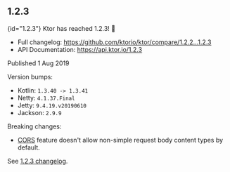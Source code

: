 [//]: # (title: 1.2.3)
[//]: # (caption: Migrating 1.2.2 → 1.2.3)
[//]: # (category: quickstart)

## 1.2.3
{id="1.2.3"}
Ktor has reached 1.2.3! 🎉

* Full changelog: <https://github.com/ktorio/ktor/compare/1.2.2...1.2.3>
* API Documentation: <https://api.ktor.io/1.2.3>

Published 1 Aug 2019

Version bumps:
* Kotlin: `1.3.40 -> 1.3.41`
* Netty: `4.1.37.Final`
* Jetty: `9.4.19.v20190610`
* Jackson: `2.9.9`

Breaking changes:
* [CORS](/servers/features/cors.html) feature doesn't allow non-simple request body content types by default.

See [1.2.3 changelog](https://github.com/ktorio/ktor/blob/1.2.3/CHANGELOG.md).